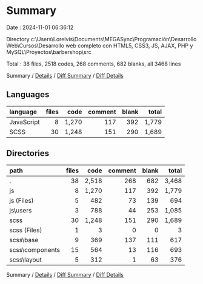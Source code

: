 # Summary

Date : 2024-11-01 06:36:12

Directory c:\\Users\\Lorelvis\\Documents\\MEGASync\\Programación\\Desarrollo Web\\Cursos\\Desarrollo web completo con HTML5, CSS3, JS, AJAX, PHP y MySQL\\Proyectos\\barbershop\\src

Total : 38 files,  2518 codes, 268 comments, 682 blanks, all 3468 lines

Summary / [Details](details.md) / [Diff Summary](diff.md) / [Diff Details](diff-details.md)

## Languages
| language | files | code | comment | blank | total |
| :--- | ---: | ---: | ---: | ---: | ---: |
| JavaScript | 8 | 1,270 | 117 | 392 | 1,779 |
| SCSS | 30 | 1,248 | 151 | 290 | 1,689 |

## Directories
| path | files | code | comment | blank | total |
| :--- | ---: | ---: | ---: | ---: | ---: |
| . | 38 | 2,518 | 268 | 682 | 3,468 |
| js | 8 | 1,270 | 117 | 392 | 1,779 |
| js (Files) | 5 | 482 | 73 | 139 | 694 |
| js\\users | 3 | 788 | 44 | 253 | 1,085 |
| scss | 30 | 1,248 | 151 | 290 | 1,689 |
| scss (Files) | 1 | 3 | 0 | 0 | 3 |
| scss\\base | 9 | 369 | 137 | 111 | 617 |
| scss\\components | 15 | 564 | 13 | 116 | 693 |
| scss\\layout | 5 | 312 | 1 | 63 | 376 |

Summary / [Details](details.md) / [Diff Summary](diff.md) / [Diff Details](diff-details.md)